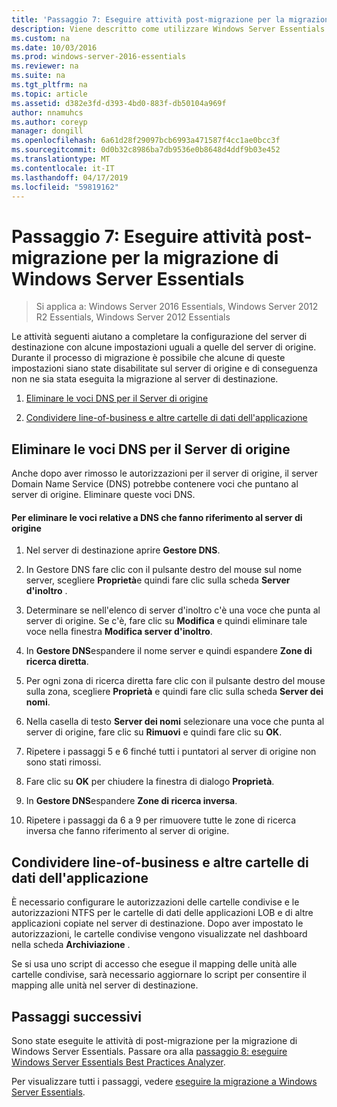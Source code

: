 ```yaml
---
title: 'Passaggio 7: Eseguire attività post-migrazione per la migrazione di Windows Server Essentials'
description: Viene descritto come utilizzare Windows Server Essentials
ms.custom: na
ms.date: 10/03/2016
ms.prod: windows-server-2016-essentials
ms.reviewer: na
ms.suite: na
ms.tgt_pltfrm: na
ms.topic: article
ms.assetid: d382e3fd-d393-4bd0-883f-db50104a969f
author: nnamuhcs
ms.author: coreyp
manager: dongill
ms.openlocfilehash: 6a61d28f29097bcb6993a471587f4cc1ae0bcc3f
ms.sourcegitcommit: 0d0b32c8986ba7db9536e0b8648d4ddf9b03e452
ms.translationtype: MT
ms.contentlocale: it-IT
ms.lasthandoff: 04/17/2019
ms.locfileid: "59819162"
---
```

# <a name="step-7-perform-post-migration-tasks-for-the-windows-server-essentials-migration"></a>Passaggio 7: Eseguire attività post-migrazione per la migrazione di Windows Server Essentials

>Si applica a: Windows Server 2016 Essentials, Windows Server 2012 R2 Essentials, Windows Server 2012 Essentials

Le attività seguenti aiutano a completare la configurazione del server di destinazione con alcune impostazioni uguali a quelle del server di origine. Durante il processo di migrazione è possibile che alcune di queste impostazioni siano state disabilitate sul server di origine e di conseguenza non ne sia stata eseguita la migrazione al server di destinazione.  
  
1.  [Eliminare le voci DNS per il Server di origine](Step-7--Perform-post-migration-tasks-for-the-Windows-Server-Essentials-migration.md#BKMK_DeleteDNSEntries)  
  
2.  [Condividere line-of-business e altre cartelle di dati dell'applicazione](Step-7--Perform-post-migration-tasks-for-the-Windows-Server-Essentials-migration.md#BKMK_ShareLineOfBusinessAndOtherApplications)  
  
##  <a name="BKMK_DeleteDNSEntries"></a> Eliminare le voci DNS per il Server di origine  
 Anche dopo aver rimosso le autorizzazioni per il server di origine, il server Domain Name Service (DNS) potrebbe contenere voci che puntano al server di origine. Eliminare queste voci DNS.  
  
#### <a name="to-delete-dns-entries-that-point-to-the-source-server"></a>Per eliminare le voci relative a DNS che fanno riferimento al server di origine  
  
1.  Nel server di destinazione aprire **Gestore DNS**.  
  
2.  In Gestore DNS fare clic con il pulsante destro del mouse sul nome server, scegliere **Proprietà**e quindi fare clic sulla scheda **Server d'inoltro** .  
  
3.  Determinare se nell'elenco di server d'inoltro c'è una voce che punta al server di origine. Se c'è, fare clic su **Modifica** e quindi eliminare tale voce nella finestra **Modifica server d'inoltro**.  
  
4.  In **Gestore DNS**espandere il nome server e quindi espandere **Zone di ricerca diretta**.  
  
5.  Per ogni zona di ricerca diretta fare clic con il pulsante destro del mouse sulla zona, scegliere **Proprietà** e quindi fare clic sulla scheda **Server dei nomi**.  
  
6.  Nella casella di testo **Server dei nomi** selezionare una voce che punta al server di origine, fare clic su **Rimuovi** e quindi fare clic su **OK**.  
  
7.  Ripetere i passaggi 5 e 6 finché tutti i puntatori al server di origine non sono stati rimossi.  
  
8.  Fare clic su **OK** per chiudere la finestra di dialogo **Proprietà**.  
  
9. In **Gestore DNS**espandere **Zone di ricerca inversa**.  
  
10. Ripetere i passaggi da 6 a 9 per rimuovere tutte le zone di ricerca inversa che fanno riferimento al server di origine.  
  
##  <a name="BKMK_ShareLineOfBusinessAndOtherApplications"></a> Condividere line-of-business e altre cartelle di dati dell'applicazione  
 È necessario configurare le autorizzazioni delle cartelle condivise e le autorizzazioni NTFS per le cartelle di dati delle applicazioni LOB e di altre applicazioni copiate nel server di destinazione. Dopo aver impostato le autorizzazioni, le cartelle condivise vengono visualizzate nel dashboard nella scheda **Archiviazione** .  
  
 Se si usa uno script di accesso che esegue il mapping delle unità alle cartelle condivise, sarà necessario aggiornare lo script per consentire il mapping alle unità nel server di destinazione.  
  
## <a name="next-steps"></a>Passaggi successivi  
 Sono state eseguite le attività di post-migrazione per la migrazione di Windows Server Essentials. Passare ora alla [passaggio 8: eseguire Windows Server Essentials Best Practices Analyzer](Step-8--Run-the-Windows-Server-Essentials-Best-Practices-Analyzer.md).  
  

Per visualizzare tutti i passaggi, vedere [eseguire la migrazione a Windows Server Essentials](Migrate-from-Previous-Versions-to-Windows-Server-Essentials-or-Windows-Server-Essentials-Experience.md).


